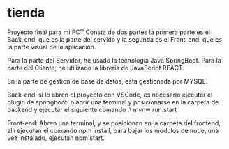 # tienda

Proyecto final para mi FCT
Consta de dos partes la primera parte es el Back-end, que es la parte del servido y la segunda es el Front-end, que es la parte visual de la aplicación.

Para la parte del Servidor, he usado la tecnología Java SpringBoot.
Para la parte del Cliente, he utilizado la libreria de JavaScript REACT.

En la parte de gestion de base de datos, esta gestionada por MYSQL.

Back-end: si lo abren el proyecto con VSCode, es necesario ejecutar el plugin de springboot.
o abrir una terminal y posicionarse en la carpeta de backend y ejecutar el siguiente comando .\ mvnw run:start

Front-end: Abren una terminal, y se posicionan en la carpeta del frontend, allí ejecutan el comando npm install, para bajar los modulos de node, una vez instalado, ejecutan npm start.
